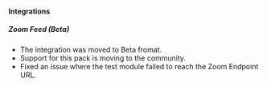 #### Integrations
##### Zoom Feed (Beta)
- The integration was moved to Beta fromat.
- Support for this pack is moving to the community. 
- Fixed an issue where the test module failed to reach the Zoom Endpoint URL.